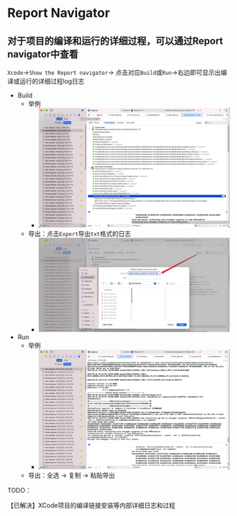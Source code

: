 # Report Navigator

## 对于项目的编译和运行的详细过程，可以通过Report navigator中查看

`Xcode`->`Show the Report navigator`-> 点击对应`Build`或`Run`->右边即可显示出编译或运行的详细过程log日志

* Build
  * 举例
    * ![report_build_log](../assets/img/report_build_log.jpg)
  * 导出：点击`Export`导出`txt`格式的日志
    * ![report_build_log_export](../assets/img/report_build_log_export.jpg)
* Run
  * 举例
    * ![report_run_log](../assets/img/report_run_log.jpg)
  * 导出：全选 -> 复制 -> 粘贴导出

TODO：

【已解决】XCode项目的编译链接安装等内部详细日志和过程
